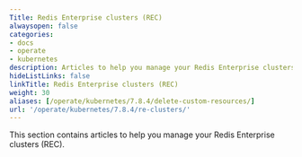 ```yaml
---
Title: Redis Enterprise clusters (REC)
alwaysopen: false
categories:
- docs
- operate
- kubernetes
description: Articles to help you manage your Redis Enterprise clusters (REC).
hideListLinks: false
linkTitle: Redis Enterprise clusters (REC)
weight: 30
aliases: [/operate/kubernetes/7.8.4/delete-custom-resources/]
url: '/operate/kubernetes/7.8.4/re-clusters/'
---
```


This section contains articles to help you manage your Redis Enterprise clusters (REC).



